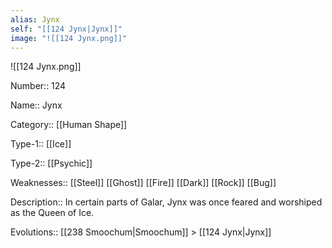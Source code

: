 ```yaml
---
alias: Jynx
self: "[[124 Jynx|Jynx]]"
image: "![[124 Jynx.png]]"
---
```


![[124 Jynx.png]]


Number:: 124

Name:: Jynx

Category:: [[Human Shape]]

Type-1:: [[Ice]]

Type-2:: [[Psychic]]

Weaknesses:: [[Steel]] [[Ghost]] [[Fire]] [[Dark]] [[Rock]] [[Bug]]

Description:: In certain parts of Galar, Jynx was once feared and worshiped as the Queen of Ice.

Evolutions:: [[238 Smoochum|Smoochum]] > [[124 Jynx|Jynx]]
